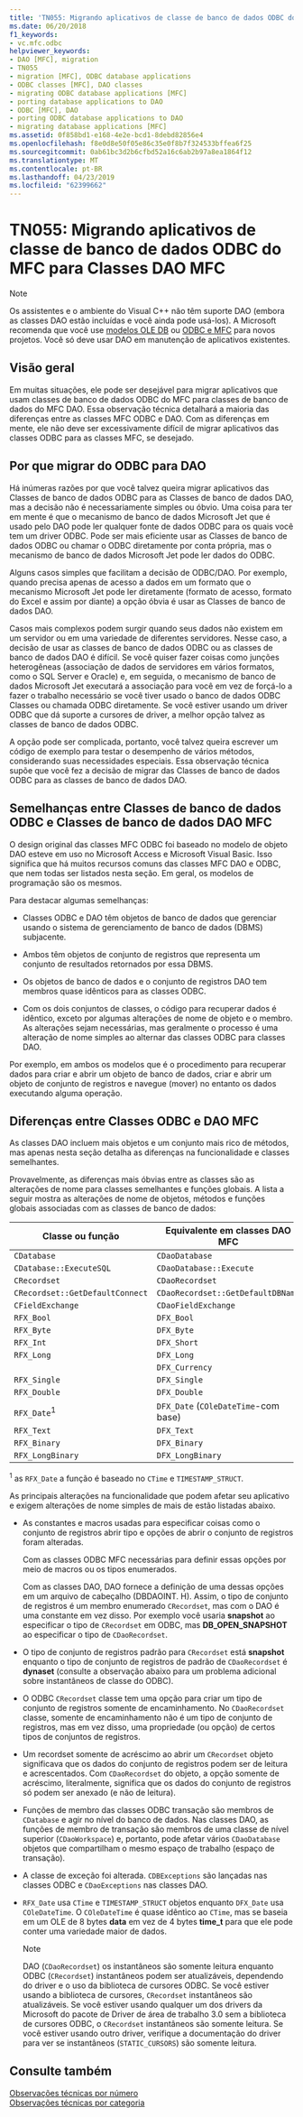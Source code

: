 ```yaml
---
title: 'TN055: Migrando aplicativos de classe de banco de dados ODBC do MFC para Classes DAO MFC'
ms.date: 06/20/2018
f1_keywords:
- vc.mfc.odbc
helpviewer_keywords:
- DAO [MFC], migration
- TN055
- migration [MFC], ODBC database applications
- ODBC classes [MFC], DAO classes
- migrating ODBC database applications [MFC]
- porting database applications to DAO
- ODBC [MFC], DAO
- porting ODBC database applications to DAO
- migrating database applications [MFC]
ms.assetid: 0f858bd1-e168-4e2e-bcd1-8debd82856e4
ms.openlocfilehash: f8e0d8e50f05e86c35e0f8b7f324533bffea6f25
ms.sourcegitcommit: 0ab61bc3d2b6cfbd52a16c6ab2b97a8ea1864f12
ms.translationtype: MT
ms.contentlocale: pt-BR
ms.lasthandoff: 04/23/2019
ms.locfileid: "62399662"
---
```

# <a name="tn055-migrating-mfc-odbc-database-class-applications-to-mfc-dao-classes"></a>TN055: Migrando aplicativos de classe de banco de dados ODBC do MFC para Classes DAO MFC

> [!NOTE]
> Os assistentes e o ambiente do Visual C++ não têm suporte DAO (embora as classes DAO estão incluídas e você ainda pode usá-los). A Microsoft recomenda que você use [modelos OLE DB](../data/oledb/ole-db-templates.md) ou [ODBC e MFC](../data/odbc/odbc-and-mfc.md) para novos projetos. Você só deve usar DAO em manutenção de aplicativos existentes.

## <a name="overview"></a>Visão geral

Em muitas situações, ele pode ser desejável para migrar aplicativos que usam classes de banco de dados ODBC do MFC para classes de banco de dados do MFC DAO. Essa observação técnica detalhará a maioria das diferenças entre as classes MFC ODBC e DAO. Com as diferenças em mente, ele não deve ser excessivamente difícil de migrar aplicativos das classes ODBC para as classes MFC, se desejado.

## <a name="why-migrate-from-odbc-to-dao"></a>Por que migrar do ODBC para DAO

Há inúmeras razões por que você talvez queira migrar aplicativos das Classes de banco de dados ODBC para as Classes de banco de dados DAO, mas a decisão não é necessariamente simples ou óbvio. Uma coisa para ter em mente é que o mecanismo de banco de dados Microsoft Jet que é usado pelo DAO pode ler qualquer fonte de dados ODBC para os quais você tem um driver ODBC. Pode ser mais eficiente usar as Classes de banco de dados ODBC ou chamar o ODBC diretamente por conta própria, mas o mecanismo de banco de dados Microsoft Jet pode ler dados do ODBC.

Alguns casos simples que facilitam a decisão de ODBC/DAO. Por exemplo, quando precisa apenas de acesso a dados em um formato que o mecanismo Microsoft Jet pode ler diretamente (formato de acesso, formato do Excel e assim por diante) a opção óbvia é usar as Classes de banco de dados DAO.

Casos mais complexos podem surgir quando seus dados não existem em um servidor ou em uma variedade de diferentes servidores. Nesse caso, a decisão de usar as classes de banco de dados ODBC ou as classes de banco de dados DAO é difícil. Se você quiser fazer coisas como junções heterogêneas (associação de dados de servidores em vários formatos, como o SQL Server e Oracle) e, em seguida, o mecanismo de banco de dados Microsoft Jet executará a associação para você em vez de forçá-lo a fazer o trabalho necessário se você tiver usado o banco de dados ODBC Classes ou chamada ODBC diretamente. Se você estiver usando um driver ODBC que dá suporte a cursores de driver, a melhor opção talvez as classes de banco de dados ODBC.

A opção pode ser complicada, portanto, você talvez queira escrever um código de exemplo para testar o desempenho de vários métodos, considerando suas necessidades especiais. Essa observação técnica supõe que você fez a decisão de migrar das Classes de banco de dados ODBC para as classes de banco de dados DAO.

## <a name="similarities-between-odbc-database-classes-and-mfc-dao-database-classes"></a>Semelhanças entre Classes de banco de dados ODBC e Classes de banco de dados DAO MFC

O design original das classes MFC ODBC foi baseado no modelo de objeto DAO esteve em uso no Microsoft Access e Microsoft Visual Basic. Isso significa que há muitos recursos comuns das classes MFC DAO e ODBC, que nem todas ser listados nesta seção. Em geral, os modelos de programação são os mesmos.

Para destacar algumas semelhanças:

- Classes ODBC e DAO têm objetos de banco de dados que gerenciar usando o sistema de gerenciamento de banco de dados (DBMS) subjacente.

- Ambos têm objetos de conjunto de registros que representa um conjunto de resultados retornados por essa DBMS.

- Os objetos de banco de dados e o conjunto de registros DAO tem membros quase idênticos para as classes ODBC.

- Com os dois conjuntos de classes, o código para recuperar dados é idêntico, exceto por algumas alterações de nome de objeto e o membro. As alterações sejam necessárias, mas geralmente o processo é uma alteração de nome simples ao alternar das classes ODBC para classes DAO.

Por exemplo, em ambos os modelos que é o procedimento para recuperar dados para criar e abrir um objeto de banco de dados, criar e abrir um objeto de conjunto de registros e navegue (mover) no entanto os dados executando alguma operação.

## <a name="differences-between-odbc-and-dao-mfc-classes"></a>Diferenças entre Classes ODBC e DAO MFC

As classes DAO incluem mais objetos e um conjunto mais rico de métodos, mas apenas nesta seção detalha as diferenças na funcionalidade e classes semelhantes.

Provavelmente, as diferenças mais óbvias entre as classes são as alterações de nome para classes semelhantes e funções globais. A lista a seguir mostra as alterações de nome de objetos, métodos e funções globais associadas com as classes de banco de dados:

|Classe ou função|Equivalente em classes DAO MFC|
|-----------------------|-----------------------------------|
|`CDatabase`|`CDaoDatabase`|
|`CDatabase::ExecuteSQL`|`CDaoDatabase::Execute`|
|`CRecordset`|`CDaoRecordset`|
|`CRecordset::GetDefaultConnect`|`CDaoRecordset::GetDefaultDBName`|
|`CFieldExchange`|`CDaoFieldExchange`|
|`RFX_Bool`|`DFX_Bool`|
|`RFX_Byte`|`DFX_Byte`|
|`RFX_Int`|`DFX_Short`|
|`RFX_Long`|`DFX_Long`|
||`DFX_Currency`|
|`RFX_Single`|`DFX_Single`|
|`RFX_Double`|`DFX_Double`|
|`RFX_Date`<sup>1</sup>|`DFX_Date` (`COleDateTime`-com base)|
|`RFX_Text`|`DFX_Text`|
|`RFX_Binary`|`DFX_Binary`|
|`RFX_LongBinary`|`DFX_LongBinary`|

<sup>1</sup> as `RFX_Date` a função é baseado no `CTime` e `TIMESTAMP_STRUCT`.

As principais alterações na funcionalidade que podem afetar seu aplicativo e exigem alterações de nome simples de mais de estão listadas abaixo.

- As constantes e macros usadas para especificar coisas como o conjunto de registros abrir tipo e opções de abrir o conjunto de registros foram alteradas.

   Com as classes ODBC MFC necessárias para definir essas opções por meio de macros ou os tipos enumerados.

   Com as classes DAO, DAO fornece a definição de uma dessas opções em um arquivo de cabeçalho (DBDAOINT. H). Assim, o tipo de conjunto de registros é um membro enumerado `CRecordset`, mas com o DAO é uma constante em vez disso. Por exemplo você usaria **snapshot** ao especificar o tipo de `CRecordset` em ODBC, mas **DB_OPEN_SNAPSHOT** ao especificar o tipo de `CDaoRecordset`.

- O tipo de conjunto de registros padrão para `CRecordset` está **snapshot** enquanto o tipo de conjunto de registros de padrão de `CDaoRecordset` é **dynaset** (consulte a observação abaixo para um problema adicional sobre instantâneos de classe do ODBC).

- O ODBC `CRecordset` classe tem uma opção para criar um tipo de conjunto de registros somente de encaminhamento. No `CDaoRecordset` classe, somente de encaminhamento não é um tipo de conjunto de registros, mas em vez disso, uma propriedade (ou opção) de certos tipos de conjuntos de registros.

- Um recordset somente de acréscimo ao abrir um `CRecordset` objeto significava que os dados do conjunto de registros podem ser de leitura e acrescentados. Com `CDaoRecordset` do objeto, a opção somente de acréscimo, literalmente, significa que os dados do conjunto de registros só podem ser anexado (e não de leitura).

- Funções de membro das classes ODBC transação são membros de `CDatabase` e agir no nível do banco de dados. Nas classes DAO, as funções de membro de transação são membros de uma classe de nível superior (`CDaoWorkspace`) e, portanto, pode afetar vários `CDaoDatabase` objetos que compartilham o mesmo espaço de trabalho (espaço de transação).

- A classe de exceção foi alterada. `CDBExceptions` são lançadas nas classes ODBC e `CDaoExceptions` nas classes DAO.

- `RFX_Date` usa `CTime` e `TIMESTAMP_STRUCT` objetos enquanto `DFX_Date` usa `COleDateTime`. O `COleDateTime` é quase idêntico ao `CTime`, mas se baseia em um OLE de 8 bytes **data** em vez de 4 bytes **time_t** para que ele pode conter uma variedade maior de dados.

   > [!NOTE]
   > DAO (`CDaoRecordset`) os instantâneos são somente leitura enquanto ODBC (`CRecordset`) instantâneos podem ser atualizáveis, dependendo do driver e o uso da biblioteca de cursores ODBC. Se você estiver usando a biblioteca de cursores, `CRecordset` instantâneos são atualizáveis. Se você estiver usando qualquer um dos drivers da Microsoft do pacote de Driver de área de trabalho 3.0 sem a biblioteca de cursores ODBC, o `CRecordset` instantâneos são somente leitura. Se você estiver usando outro driver, verifique a documentação do driver para ver se instantâneos (`STATIC_CURSORS`) são somente leitura.

## <a name="see-also"></a>Consulte também

[Observações técnicas por número](../mfc/technical-notes-by-number.md)<br/>
[Observações técnicas por categoria](../mfc/technical-notes-by-category.md)
